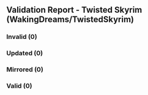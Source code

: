 ## Validation Report - Twisted Skyrim (WakingDreams/TwistedSkyrim)


### Invalid (0)
### Updated (0)
### Mirrored (0)
### Valid (0)
